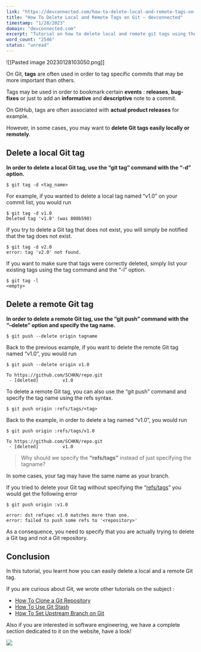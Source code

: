 ```yaml
---
link: "https://devconnected.com/how-to-delete-local-and-remote-tags-on-git/"
title: "How To Delete Local and Remote Tags on Git – devconnected"
timestamp: "1/28/2023"
domain: "devconnected.com"
excerpt: "Tutorial on how to delete local and remote git tags using the git push command : delete git tags easily!"
word_count: "2546"
status: "unread"
---
```

![[Pasted image 20230128103050.png]]

On Git, **tags** are often used in order to tag specific commits that may be more important than others.

Tags may be used in order to bookmark certain **events** : **releases**, **bug-fixes** or just to add an **informative** and **descriptive** note to a commit.

On GitHub, tags are often associated with **actual product releases** for example.

However, in some cases, you may want to **delete Git tags easily locally or remotely**.

## Delete a local Git tag

**In order to delete a local Git tag, use the “git tag” command with the “-d” option.**

```
$ git tag -d <tag_name>
```

For example, if you wanted to delete a local tag named “v1.0” on your commit list, you would run

```
$ git tag -d v1.0
Deleted tag 'v1.0' (was 808b598)
```

If you try to delete a Git tag that does not exist, you will simply be notified that the tag does not exist.

```
$ git tag -d v2.0
error: tag 'v2.0' not found.
```

If you want to make sure that tags were correctly deleted, simply list your existing tags using the tag command and the “-l” option.

```
$ git tag -l
<empty>
```

## Delete a remote Git tag

**In order to delete a remote Git tag, use the “git push” command with the “–delete” option and specify the tag name.**

```
$ git push --delete origin tagname
```

Back to the previous example, if you want to delete the remote Git tag named “v1.0”, you would run

```
$ git push --delete origin v1.0

To https://github.com/SCHKN/repo.git
 - [deleted]         v1.0
```

To delete a remote Git tag, you can also use the “git push” command and specify the tag name using the refs syntax.

```
$ git push origin :refs/tags/<tag>
```

Back to the example, in order to delete a tag named “v1.0”, you would run

```
$ git push origin :refs/tags/v1.0

To https://github.com/SCHKN/repo.git
 - [deleted]         v1.0
```

> Why should we specify the **“refs/tags”** instead of just specifying the tagname?

In some cases, your tag may have the same name as your branch.

If you tried to delete your Git tag without specifying the “[refs/tags](https://git-scm.com/book/en/v2/Git-Internals-Git-References)” you would get the following error

```
$ git push origin :v1.0

error: dst refspec v1.0 matches more than one.
error: failed to push some refs to '<repository>'
```

As a consequence, you need to specify that you are actually trying to delete a Git tag and not a Git repository.

## Conclusion

In this tutorial, you learnt how you can easily delete a local and a remote Git tag.

If you are curious about Git, we wrote other tutorials on the subject :

-   [How To Clone a Git Repository](https://devconnected.com/how-to-clone-a-git-repository/)
-   [How To Use Git Stash](https://devconnected.com/how-to-git-stash-changes/)
-   [How To Set Upstream Branch on Git](https://devconnected.com/how-to-set-upstream-branch-on-git/)

Also if you are interested in software engineering, we have a complete section dedicated to it on the website, have a look!

[![](https://devconnected.com/wp-content/uploads/2019/10/featured-14.png)](https://devconnected.com/category/software-engineering/)